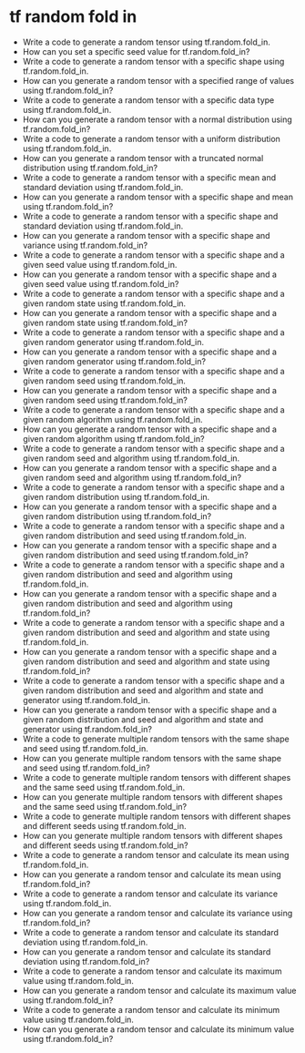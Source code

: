 # tf random fold in

- Write a code to generate a random tensor using tf.random.fold_in.
- How can you set a specific seed value for tf.random.fold_in?
- Write a code to generate a random tensor with a specific shape using tf.random.fold_in.
- How can you generate a random tensor with a specified range of values using tf.random.fold_in?
- Write a code to generate a random tensor with a specific data type using tf.random.fold_in.
- How can you generate a random tensor with a normal distribution using tf.random.fold_in?
- Write a code to generate a random tensor with a uniform distribution using tf.random.fold_in.
- How can you generate a random tensor with a truncated normal distribution using tf.random.fold_in?
- Write a code to generate a random tensor with a specific mean and standard deviation using tf.random.fold_in.
- How can you generate a random tensor with a specific shape and mean using tf.random.fold_in?
- Write a code to generate a random tensor with a specific shape and standard deviation using tf.random.fold_in.
- How can you generate a random tensor with a specific shape and variance using tf.random.fold_in?
- Write a code to generate a random tensor with a specific shape and a given seed value using tf.random.fold_in.
- How can you generate a random tensor with a specific shape and a given seed value using tf.random.fold_in?
- Write a code to generate a random tensor with a specific shape and a given random state using tf.random.fold_in.
- How can you generate a random tensor with a specific shape and a given random state using tf.random.fold_in?
- Write a code to generate a random tensor with a specific shape and a given random generator using tf.random.fold_in.
- How can you generate a random tensor with a specific shape and a given random generator using tf.random.fold_in?
- Write a code to generate a random tensor with a specific shape and a given random seed using tf.random.fold_in.
- How can you generate a random tensor with a specific shape and a given random seed using tf.random.fold_in?
- Write a code to generate a random tensor with a specific shape and a given random algorithm using tf.random.fold_in.
- How can you generate a random tensor with a specific shape and a given random algorithm using tf.random.fold_in?
- Write a code to generate a random tensor with a specific shape and a given random seed and algorithm using tf.random.fold_in.
- How can you generate a random tensor with a specific shape and a given random seed and algorithm using tf.random.fold_in?
- Write a code to generate a random tensor with a specific shape and a given random distribution using tf.random.fold_in.
- How can you generate a random tensor with a specific shape and a given random distribution using tf.random.fold_in?
- Write a code to generate a random tensor with a specific shape and a given random distribution and seed using tf.random.fold_in.
- How can you generate a random tensor with a specific shape and a given random distribution and seed using tf.random.fold_in?
- Write a code to generate a random tensor with a specific shape and a given random distribution and seed and algorithm using tf.random.fold_in.
- How can you generate a random tensor with a specific shape and a given random distribution and seed and algorithm using tf.random.fold_in?
- Write a code to generate a random tensor with a specific shape and a given random distribution and seed and algorithm and state using tf.random.fold_in.
- How can you generate a random tensor with a specific shape and a given random distribution and seed and algorithm and state using tf.random.fold_in?
- Write a code to generate a random tensor with a specific shape and a given random distribution and seed and algorithm and state and generator using tf.random.fold_in.
- How can you generate a random tensor with a specific shape and a given random distribution and seed and algorithm and state and generator using tf.random.fold_in?
- Write a code to generate multiple random tensors with the same shape and seed using tf.random.fold_in.
- How can you generate multiple random tensors with the same shape and seed using tf.random.fold_in?
- Write a code to generate multiple random tensors with different shapes and the same seed using tf.random.fold_in.
- How can you generate multiple random tensors with different shapes and the same seed using tf.random.fold_in?
- Write a code to generate multiple random tensors with different shapes and different seeds using tf.random.fold_in.
- How can you generate multiple random tensors with different shapes and different seeds using tf.random.fold_in?
- Write a code to generate a random tensor and calculate its mean using tf.random.fold_in.
- How can you generate a random tensor and calculate its mean using tf.random.fold_in?
- Write a code to generate a random tensor and calculate its variance using tf.random.fold_in.
- How can you generate a random tensor and calculate its variance using tf.random.fold_in?
- Write a code to generate a random tensor and calculate its standard deviation using tf.random.fold_in.
- How can you generate a random tensor and calculate its standard deviation using tf.random.fold_in?
- Write a code to generate a random tensor and calculate its maximum value using tf.random.fold_in.
- How can you generate a random tensor and calculate its maximum value using tf.random.fold_in?
- Write a code to generate a random tensor and calculate its minimum value using tf.random.fold_in.
- How can you generate a random tensor and calculate its minimum value using tf.random.fold_in?